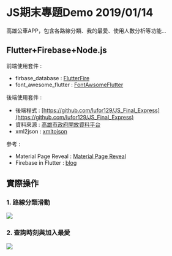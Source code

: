 # JS期末專題Demo 2019/01/14

高雄公車APP，包含各路線分類、我的最愛、使用人數分析等功能...

 
## Flutter+Firebase+Node.js
前端使用套件 : 
*  firbase_database : [FlutterFire](https://github.com/flutter/plugins)
*  font_awesome_flutter : [FontAwsomeFlutter](https://github.com/brianegan/font_awesome_flutter)

後端使用套件 : 
* 後端程式 : [https://github.com/lufor129/JS_Final_Express](https://github.com/lufor129/JS_Final_Express)
* 資料來源 : [高雄市政府開放資料平台](https://data.kcg.gov.tw/dataset?q=%E5%85%AC%E8%BB%8A&sort=score+desc%2C+metadata_modified+desc)
* xml2json : [xmltojson](https://github.com/buglabs/node-xml2json)

參考 : 
* Material Page Reveal : [Material Page Reveal](https://www.youtube.com/watch?v=syd0c9Vi2hg)
* Firebase in Flutter : [blog](https://medium.com/@lufor129/flutter-firebase-%E4%B8%80-%E8%A8%AD%E5%AE%9A%E7%AF%87-844372a34a4)


## 實際操作
### 1. 路線分類滑動
![](https://i.imgur.com/W5J7PXU.gif)


### 2. 查詢時刻與加入最愛
![](https://i.imgur.com/s2cjZcw.gif)

